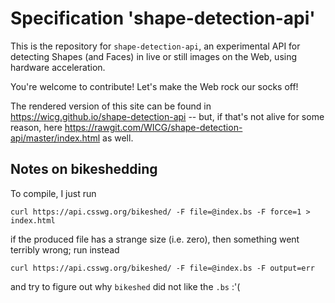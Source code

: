 
# Specification 'shape-detection-api'

This is the repository for `shape-detection-api`, an experimental API for detecting Shapes (and Faces) in live or still images on the Web, using hardware acceleration.

You're welcome to contribute! Let's make the Web rock our socks off!

The rendered version of this site can be found in https://wicg.github.io/shape-detection-api -- but, if that's not alive for some reason, here https://rawgit.com/WICG/shape-detection-api/master/index.html as well.


## Notes on bikeshedding
To compile, I just run

```
curl https://api.csswg.org/bikeshed/ -F file=@index.bs -F force=1 > index.html
```

if the produced file has a strange size (i.e. zero), then something went terribly wrong; run instead

```
curl https://api.csswg.org/bikeshed/ -F file=@index.bs -F output=err
```
and try to figure out why `bikeshed` did not like the `.bs` :'(
